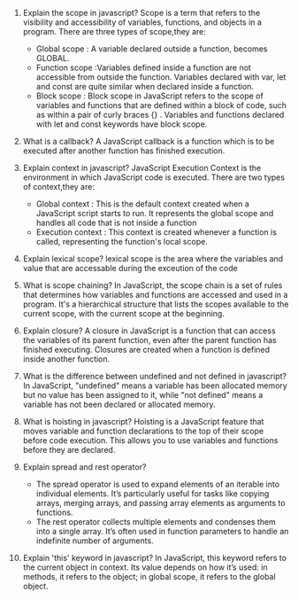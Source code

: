 1. Explain the scope in javascript?
   Scope is a term that refers to the visibility and accessibility of variables, functions, and objects in a program.
    There are three types of scope,they are:
      * Global scope : A variable declared outside a function, becomes GLOBAL.
      * Function scope :Variables defined inside a function are not accessible from outside the function.
                        Variables declared with var, let and const are quite similar when declared inside a function.
      * Block scope : Block scope in JavaScript refers to the scope of variables and functions that are defined within a block of code, such as within a pair of curly braces {} . Variables and functions declared with let and const keywords have block scope.

2. What is a callback?
    A JavaScript callback is a function which is to be executed after another function has finished execution.

3. Explain context in javascript?
   JavaScript Execution Context is the environment in which JavaScript code is executed.
   There are two types of context,they are:
    * Global context : This is the default context created when a JavaScript script starts to run. It represents the global scope and handles all code that is not inside a function
    * Execution context : This context is created whenever a function is called, representing the function's local scope.

4. Explain lexical scope?
   lexical scope is the area where the variables and value that are accessable during the exceution of the code

5. What is scope chaining?
   In JavaScript, the scope chain is a set of rules that determines how variables and functions are accessed and used in a program. It's a hierarchical structure that lists the scopes available to the current scope, with the current scope at the beginning. 

6. Explain closure?
   A closure in JavaScript is a function that can access the variables of its parent function, even after the parent function has finished executing. Closures are created when a function is defined inside another function.

7. What is the difference between undefined and not defined in javascript?
   In JavaScript, "undefined" means a variable has been allocated memory but no value has been assigned to it, while "not defined" means a variable has not been declared or allocated memory.   

8. What is hoisting in javascript?
   Hoisting is a JavaScript feature that moves variable and function declarations to the top of their scope before code execution. This allows you to use variables and functions before they are declared. 

9. Explain spread and rest operator?
    * The spread operator is used to expand elements of an iterable  into individual elements. It’s particularly useful for tasks like copying arrays, merging arrays, and passing array elements as arguments to functions.   
    * The rest operator collects multiple elements and condenses them into a single array. It’s often used in function parameters to handle an indefinite number of arguments.

10. Explain 'this' keyword in javascript?
    In JavaScript, this keyword refers to the current object in context. Its value depends on how it’s used: in methods, it refers to the object; in global scope, it refers to the global object.

